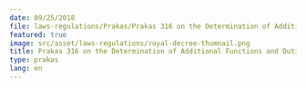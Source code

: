 ```yaml
---
date: 09/25/2018
file: laws-regulations/Prakas/Prakas 316 on the Determination of Additional Functions and Duties of the Department of Post and Telecommunications.pdf
featured: true
image: src/asset/laws-regulations/royal-decree-thumnail.png
title: Prakas 316 on the Determination of Additional Functions and Duties of the Department of Post and Telecommunications
type: prakas
lang: en
---
```

